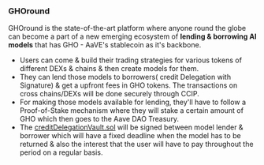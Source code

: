 ### GHOround

GHOround is the state-of-the-art platform where anyone round the globe can become a part of a new emerging ecosystem of **lending & borrowing AI models** 
that has GHO - AaVE's stablecoin as it's backbone.

* Users can come & build their trading strategies for various tokens of different DEXs & chains & then create models for them. 
* They can lend those models to borrowers( credit Delegation with Signature) & get a upfront fees in GHO tokens.
  The transactions on cross chains/DEXs will be done securely through CCIP.
* For making those models available for lending, they'll have to follow a Proof-of-Stake mechanism
  where they will stake a certain amount of GHO which then goes to the Aave DAO Treasury.
* The [creditDelegationVault.sol](https://github.com/VasuK111/Swallet/blob/c4bfc3da43428c15962dc5c224301105fce16c78/contracts/creditDelegationVault.sol) will be signed between model lender & borrower which will have a fixed deadline when the model has to be returned & also the interest that the user will have to pay throughout the period on a regular basis.
